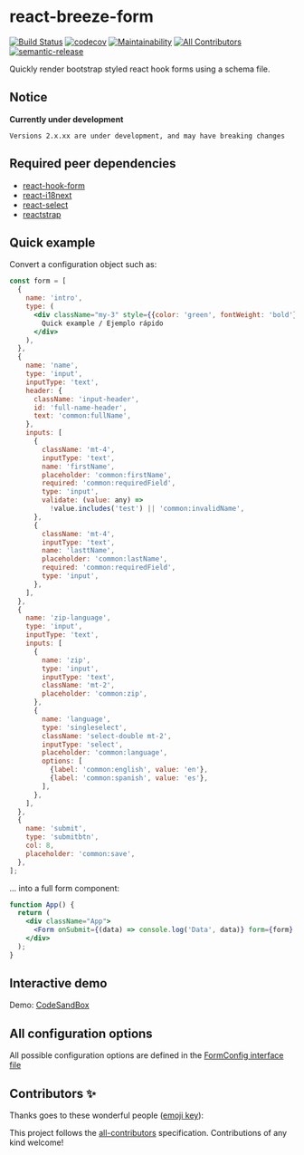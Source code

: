 # react-breeze-form

[![Build Status](https://travis-ci.org/start-at-root/react-breeze-form.svg?branch=master)](https://travis-ci.org/start-at-root/react-breeze-form)
[![codecov](https://codecov.io/gh/jlison/react-breeze-form/branch/master/graph/badge.svg)](https://codecov.io/gh/jlison/react-breeze-form)
[![Maintainability](https://api.codeclimate.com/v1/badges/f9d7cae974904d3c0747/maintainability)](https://codeclimate.com/github/start-at-root/react-breeze-form/maintainability)
[![All Contributors](https://img.shields.io/badge/all_contributors-0-orange.svg?style=flat-square)](#contributors-)
[![semantic-release](https://img.shields.io/badge/%20%20%F0%9F%93%A6%F0%9F%9A%80-semantic--release-e10079.svg)](https://github.com/semantic-release/semantic-release)

Quickly render bootstrap styled react hook forms using a schema file.

## Notice

**Currently under development**

```
Versions 2.x.xx are under development, and may have breaking changes
```

## Required peer dependencies

- [react-hook-form](https://www.npmjs.com/package/react-hook-form)
- [react-i18next](https://www.npmjs.com/package/react-i18next)
- [react-select](https://www.npmjs.com/package/react-select)
- [reactstrap](https://www.npmjs.com/package/reactstrap)

## Quick example

Convert a configuration object such as:

```jsx
const form = [
  {
    name: 'intro',
    type: (
      <div className="my-3" style={{color: 'green', fontWeight: 'bold'}}>
        Quick example / Ejemplo rápido
      </div>
    ),
  },
  {
    name: 'name',
    type: 'input',
    inputType: 'text',
    header: {
      className: 'input-header',
      id: 'full-name-header',
      text: 'common:fullName',
    },
    inputs: [
      {
        className: 'mt-4',
        inputType: 'text',
        name: 'firstName',
        placeholder: 'common:firstName',
        required: 'common:requiredField',
        type: 'input',
        validate: (value: any) =>
          !value.includes('test') || 'common:invalidName',
      },
      {
        className: 'mt-4',
        inputType: 'text',
        name: 'lasttName',
        placeholder: 'common:lastName',
        required: 'common:requiredField',
        type: 'input',
      },
    ],
  },
  {
    name: 'zip-language',
    type: 'input',
    inputType: 'text',
    inputs: [
      {
        name: 'zip',
        type: 'input',
        inputType: 'text',
        className: 'mt-2',
        placeholder: 'common:zip',
      },
      {
        name: 'language',
        type: 'singleselect',
        className: 'select-double mt-2',
        inputType: 'select',
        placeholder: 'common:language',
        options: [
          {label: 'common:english', value: 'en'},
          {label: 'common:spanish', value: 'es'},
        ],
      },
    ],
  },
  {
    name: 'submit',
    type: 'submitbtn',
    col: 8,
    placeholder: 'common:save',
  },
];
```

... into a full form component:

```jsx
function App() {
  return (
    <div className="App">
      <Form onSubmit={(data) => console.log('Data', data)} form={form} />
    </div>
  );
}
```

## Interactive demo

Demo: [CodeSandBox](https://codesandbox.io/s/rbf-quick-example-qywrh)

## All configuration options

All possible configuration options are defined in the
[FormConfig interface file](https://github.com/start-at-root/react-breeze-form/blob/master/src/interfaces/FormConfig.ts#L15)

## Contributors ✨

Thanks goes to these wonderful people
([emoji key](https://allcontributors.org/docs/en/emoji-key)):

<!-- ALL-CONTRIBUTORS-LIST:START - Do not remove or modify this section -->
<!-- prettier-ignore-start -->
<!-- markdownlint-disable -->
<!-- markdownlint-enable -->
<!-- prettier-ignore-end -->

<!-- ALL-CONTRIBUTORS-LIST:END -->

This project follows the
[all-contributors](https://github.com/all-contributors/all-contributors)
specification. Contributions of any kind welcome!

